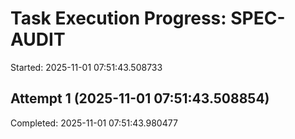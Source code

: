 # Task Execution Progress: SPEC-AUDIT

Started: 2025-11-01 07:51:43.508733

## Attempt 1 (2025-11-01 07:51:43.508854)


Completed: 2025-11-01 07:51:43.980477

